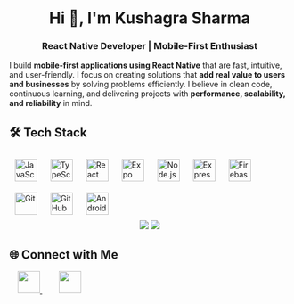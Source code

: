 <h1 align="center">Hi 👋, I'm Kushagra Sharma</h1>
<h3 align="center">React Native Developer | Mobile-First Enthusiast</h3>

I build **mobile-first applications using React Native** that are fast, intuitive, and user-friendly. I focus on creating solutions that **add real value to users and businesses** by solving problems efficiently. I believe in clean code, continuous learning, and delivering projects with **performance, scalability, and reliability** in mind.


## 🛠️ Tech Stack

<div>
  <img alt="JavaScript" width="40" style="margin: 10px" src="https://cdn.jsdelivr.net/gh/devicons/devicon@latest/icons/javascript/javascript-original.svg" />
  <img alt="TypeScript" width="40" style="margin: 10px" src="https://cdn.jsdelivr.net/gh/devicons/devicon@latest/icons/typescript/typescript-original.svg" />
  <img alt="React Native" width="40" style="margin: 10px" src="https://cdn.jsdelivr.net/gh/devicons/devicon@latest/icons/reactnative/reactnative-original-wordmark.svg" />
  <img alt="Expo" width="40" style="margin: 10px" src="https://cdn.jsdelivr.net/gh/devicons/devicon@latest/icons/expo/expo-original-wordmark.svg" />
  <img alt="Node.js" width="40" style="margin: 10px" src="https://cdn.jsdelivr.net/gh/devicons/devicon@latest/icons/nodejs/nodejs-original-wordmark.svg" />
  <img alt="Express" width="40" style="margin: 10px" src="https://cdn.jsdelivr.net/gh/devicons/devicon@latest/icons/express/express-original.svg" />
  <img alt="Firebase" width="40" style="margin: 10px" src="https://cdn.jsdelivr.net/gh/devicons/devicon@latest/icons/firebase/firebase-original.svg" />
  <img alt="Git" width="40" style="margin: 10px" src="https://cdn.jsdelivr.net/gh/devicons/devicon@latest/icons/git/git-original.svg" />
  <img alt="GitHub" width="40" style="margin: 10px" src="https://cdn.jsdelivr.net/gh/devicons/devicon@latest/icons/github/github-original.svg" />
  <img alt="Android Studio" width="40" style="margin: 10px" src="https://cdn.jsdelivr.net/gh/devicons/devicon@latest/icons/androidstudio/androidstudio-original.svg" />
</div>


<div align="center">
  <!-- GitHub Contribution Stats -->
  <img src="https://github-readme-stats.vercel.app/api?username=kushagr-shrma&show_icons=true&hide_border=true&theme=tokyonight" />

  <!-- Top Languages -->
  <img src="https://github-readme-stats.vercel.app/api/top-langs/?username=kushagr-shrma&layout=compact&hide_border=true&theme=tokyonight" />
</div>



## 🌐 Connect with Me  

<div>
  <a href="https://linkedin.com/in/kushgr-shrma" target="_blank" style="margin: 0 15px;">
    <img width="40" src="https://cdn.jsdelivr.net/gh/devicons/devicon@latest/icons/linkedin/linkedin-original.svg" />
  </a>
  <a href="mailto:kushgr.shrma@gmail.com" style="margin: 0 15px;">
    <img width="40" src="https://cdn-icons-png.flaticon.com/512/732/732200.png"/>
  </a>
</div>
